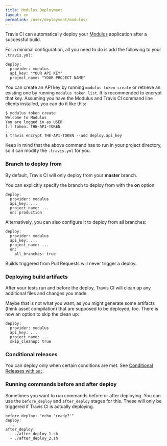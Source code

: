 ```yaml
---
title: Modulus Deployment
layout: en
permalink: /user/deployment/modulus/
---
```


Travis CI can automatically deploy your [Modulus](https://modulus.io/) application after a successful build.

For a minimal configuration, all you need to do is add the following to your `.travis.yml`:

```
deploy:
  provider: modulus
  api_key: "YOUR API KEY"
  project_name: "YOUR PROJECT NAME"
```

You can create an API key by running `modulus token create` or retrieve an existing one by running `modulus token list`.
It is recommended to encrypt that key. Assuming you have the Modulus and Travis CI command line clients installed, you can do it like this:

```
$ modulus token create
Welcome to Modulus
You are logged in as USER
[✓] Token: THE-API-TOKEN
...
$ travis encrypt THE-API-TOKEN --add deploy.api_key
```

Keep in mind that the above command has to run in your project directory, so it can modify the `.travis.yml` for you.

### Branch to deploy from

By default, Travis CI will only deploy from your **master** branch.

You can explicitly specify the branch to deploy from with the **on** option:

```
deploy:
  provider: modulus
  api_key: ...
  project_name: ...
  on: production
```

Alternatively, you can also configure it to deploy from all branches:

```
deploy:
  provider: modulus
  api_key: ...
  project_name: ...
  on:
    all_branches: true
```

Builds triggered from Pull Requests will never trigger a deploy.

### Deploying build artifacts

After your tests run and before the deploy, Travis CI will clean up any additional files and changes you made.

Maybe that is not what you want, as you might generate some artifacts (think asset compilation) that are supposed to be deployed, too. There is now an option to skip the clean up:

```
deploy:
  provider: modulus
  api_key: ...
  project_name: ...
  skip_cleanup: true
```

### Conditional releases

You can deploy only when certain conditions are met.
See [Conditional Releases with `on:`](/user/deployment#Conditional-Releases-with-on%3A).

### Running commands before and after deploy

Sometimes you want to run commands before or after deploying. You can use the `before_deploy` and `after_deploy` stages for this. These will only be triggered if Travis CI is actually deploying.

```
before_deploy: "echo 'ready?'"
deploy:
  ..
after_deploy:
  - ./after_deploy_1.sh
  - ./after_deploy_2.sh
```
